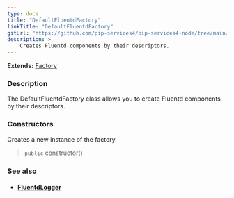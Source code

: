 ```yaml
---
type: docs
title: "DefaultFluentdFactory"
linkTitle: "DefaultFluentdFactory"
gitUrl: "https://github.com/pip-services4/pip-services4-node/tree/main/pip-services4-fluentd-node"
description: > 
    Creates Fluentd components by their descriptors.
---
```


**Extends:** [Factory](../../../components/build/factory)

### Description

The DefaultFluentdFactory class allows you to create Fluentd components by their descriptors.

### Constructors

Creates a new instance of the factory.

> `public` constructor()


### See also
- #### [FluentdLogger](../../log/fluentd_logger)

